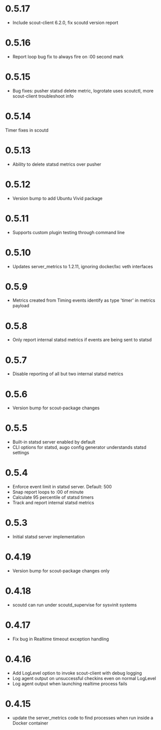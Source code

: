 # 0.5.17

* Include scout-client 6.2.0, fix scoutd version report

# 0.5.16

* Report loop bug fix to always fire on :00 second mark

# 0.5.15

* Bug fixes: pusher statsd delete metric, logrotate uses scoutctl, more scout-client troubleshoot info

# 0.5.14

Timer fixes in scoutd

# 0.5.13

* Ability to delete statsd metrics over pusher

# 0.5.12

* Version bump to add Ubuntu Vivid package

# 0.5.11

* Supports custom plugin testing through command line

# 0.5.10

* Updates server_metrics to 1.2.11, ignoring docker/lxc veth interfaces

# 0.5.9

* Metrics created from Timing events identify as type 'timer' in metrics payload

# 0.5.8

* Only report internal statsd metrics if events are being sent to statsd

# 0.5.7

* Disable reporting of all but two internal statsd metrics

# 0.5.6

* Version bump for scout-package changes

# 0.5.5

* Built-in statsd server enabled by default
* CLI options for statsd, augo config generator understands statsd settings

# 0.5.4

* Enforce event limit in statsd server. Default: 500
* Snap report loops to :00 of minute
* Calculate 95 percentile of statsd timers
* Track and report internal statsd metrics

# 0.5.3

* Initial statsd server implementation

# 0.4.19

* Version bump for scout-package changes only

# 0.4.18

* scoutd can run under scoutd_supervise for sysvinit systems

# 0.4.17

* Fix bug in Realtime timeout exception handling

# 0.4.16

* Add LogLevel option to invoke scout-client with debug logging
* Log agent output on unsuccessful checkins even on normal LogLevel
* Log agent output when launching realtime process fails

# 0.4.15

* update the server_metrics code to find processes when run inside a Docker container
